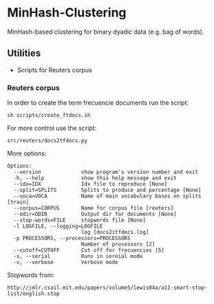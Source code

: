 
MinHash-Clustering
==================

MinHash-based clustering for binary dyadic data (e.g. bag of words).

Utilities
---------

* Scripts for Reuters corpus


### Reuters corpus


In order to create the term frecuencie documents run the script:

    sh scripts/create_ftdocs.sh


For more control use the script:
    
    src/reuters/docs2tfdocs.py
    

More options:

    Options:
      --version             show program's version number and exit
      -h, --help            show this help message and exit
      --idx=IDX             Idx file to reproduce [None]
      --split=SPLITS        Splits to produce and percentage [None]
      --voca=VOCA           Name of main vocabulary bases on splits [train]
      --corpus=CORPUS       Name for corpus file [reuters]
      --odir=ODIR           Output dir for documents [None]
      --stop-words=FILE     stopwords file [None]
      -l LOGFILE, --logging=LOGFILE
                            log [docs2itfdocs.log]
      -p PROCESSORS, --processors=PROCESSORS
                            Number of processors [2]
      --cutoff=CUTOFF       Cut off for frecuencies [5]
      -s, --serial          Runs in sereial mode
      -v, --verbose         Verbose mode 



Stopwords from:

    http://jmlr.csail.mit.edu/papers/volume5/lewis04a/a11-smart-stop-list/english.stop    
